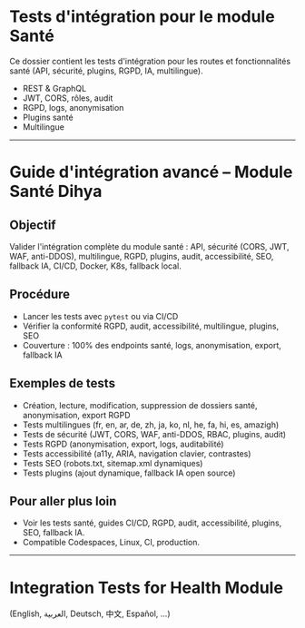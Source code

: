 # Tests d'intégration pour le module Santé

Ce dossier contient les tests d'intégration pour les routes et fonctionnalités santé (API, sécurité, plugins, RGPD, IA, multilingue).

- REST & GraphQL
- JWT, CORS, rôles, audit
- RGPD, logs, anonymisation
- Plugins santé
- Multilingue

---

# Guide d'intégration avancé – Module Santé Dihya

## Objectif
Valider l'intégration complète du module santé : API, sécurité (CORS, JWT, WAF, anti-DDOS), multilingue, RGPD, plugins, audit, accessibilité, SEO, fallback IA, CI/CD, Docker, K8s, fallback local.

## Procédure
- Lancer les tests avec `pytest` ou via CI/CD
- Vérifier la conformité RGPD, audit, accessibilité, multilingue, plugins, SEO
- Couverture : 100% des endpoints santé, logs, anonymisation, export, fallback IA

## Exemples de tests
- Création, lecture, modification, suppression de dossiers santé, anonymisation, export RGPD
- Tests multilingues (fr, en, ar, de, zh, ja, ko, nl, he, fa, hi, es, amazigh)
- Tests de sécurité (JWT, CORS, WAF, anti-DDOS, RBAC, plugins, audit)
- Tests RGPD (anonymisation, export, logs, auditabilité)
- Tests accessibilité (a11y, ARIA, navigation clavier, contrastes)
- Tests SEO (robots.txt, sitemap.xml dynamiques)
- Tests plugins (ajout dynamique, fallback IA open source)

## Pour aller plus loin
- Voir les tests santé, guides CI/CD, RGPD, audit, accessibilité, plugins, SEO, fallback IA.
- Compatible Codespaces, Linux, CI, production.

---

# Integration Tests for Health Module

(English, العربية, Deutsch, 中文, Español, ...)
